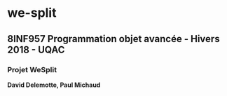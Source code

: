 # we-split

<h2>8INF957 Programmation objet avancée - Hivers 2018 - UQAC</h2>
<h3>Projet WeSplit</h3>
<p><b>David Delemotte, Paul Michaud</b></p>
